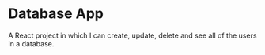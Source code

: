 # Database App

A React project in which I can create, update, delete and see all of the users in a database.
